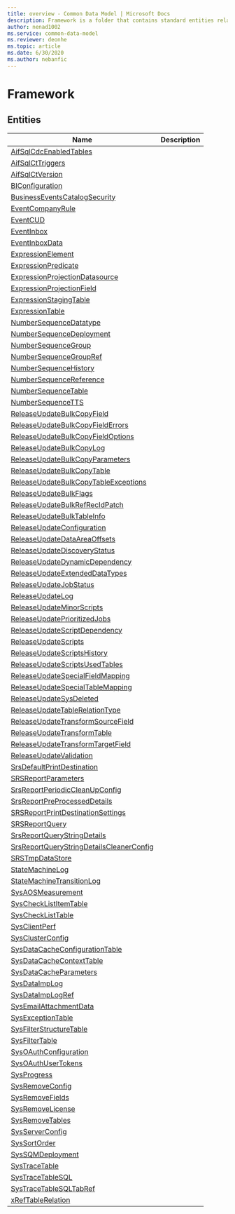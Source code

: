 ```yaml
---
title: overview - Common Data Model | Microsoft Docs
description: Framework is a folder that contains standard entities related to the Common Data Model.
author: nenad1002
ms.service: common-data-model
ms.reviewer: deonhe
ms.topic: article
ms.date: 6/30/2020
ms.author: nebanfic
---
```


# Framework


## Entities

|Name|Description|
|---|---|
|[AifSqlCdcEnabledTables](AifSqlCdcEnabledTables.md)||
|[AifSqlCtTriggers](AifSqlCtTriggers.md)||
|[AifSqlCtVersion](AifSqlCtVersion.md)||
|[BIConfiguration](BIConfiguration.md)||
|[BusinessEventsCatalogSecurity](BusinessEventsCatalogSecurity.md)||
|[EventCompanyRule](EventCompanyRule.md)||
|[EventCUD](EventCUD.md)||
|[EventInbox](EventInbox.md)||
|[EventInboxData](EventInboxData.md)||
|[ExpressionElement](ExpressionElement.md)||
|[ExpressionPredicate](ExpressionPredicate.md)||
|[ExpressionProjectionDatasource](ExpressionProjectionDatasource.md)||
|[ExpressionProjectionField](ExpressionProjectionField.md)||
|[ExpressionStagingTable](ExpressionStagingTable.md)||
|[ExpressionTable](ExpressionTable.md)||
|[NumberSequenceDatatype](NumberSequenceDatatype.md)||
|[NumberSequenceDeployment](NumberSequenceDeployment.md)||
|[NumberSequenceGroup](NumberSequenceGroup.md)||
|[NumberSequenceGroupRef](NumberSequenceGroupRef.md)||
|[NumberSequenceHistory](NumberSequenceHistory.md)||
|[NumberSequenceReference](NumberSequenceReference.md)||
|[NumberSequenceTable](NumberSequenceTable.md)||
|[NumberSequenceTTS](NumberSequenceTTS.md)||
|[ReleaseUpdateBulkCopyField](ReleaseUpdateBulkCopyField.md)||
|[ReleaseUpdateBulkCopyFieldErrors](ReleaseUpdateBulkCopyFieldErrors.md)||
|[ReleaseUpdateBulkCopyFieldOptions](ReleaseUpdateBulkCopyFieldOptions.md)||
|[ReleaseUpdateBulkCopyLog](ReleaseUpdateBulkCopyLog.md)||
|[ReleaseUpdateBulkCopyParameters](ReleaseUpdateBulkCopyParameters.md)||
|[ReleaseUpdateBulkCopyTable](ReleaseUpdateBulkCopyTable.md)||
|[ReleaseUpdateBulkCopyTableExceptions](ReleaseUpdateBulkCopyTableExceptions.md)||
|[ReleaseUpdateBulkFlags](ReleaseUpdateBulkFlags.md)||
|[ReleaseUpdateBulkRefRecIdPatch](ReleaseUpdateBulkRefRecIdPatch.md)||
|[ReleaseUpdateBulkTableInfo](ReleaseUpdateBulkTableInfo.md)||
|[ReleaseUpdateConfiguration](ReleaseUpdateConfiguration.md)||
|[ReleaseUpdateDataAreaOffsets](ReleaseUpdateDataAreaOffsets.md)||
|[ReleaseUpdateDiscoveryStatus](ReleaseUpdateDiscoveryStatus.md)||
|[ReleaseUpdateDynamicDependency](ReleaseUpdateDynamicDependency.md)||
|[ReleaseUpdateExtendedDataTypes](ReleaseUpdateExtendedDataTypes.md)||
|[ReleaseUpdateJobStatus](ReleaseUpdateJobStatus.md)||
|[ReleaseUpdateLog](ReleaseUpdateLog.md)||
|[ReleaseUpdateMinorScripts](ReleaseUpdateMinorScripts.md)||
|[ReleaseUpdatePrioritizedJobs](ReleaseUpdatePrioritizedJobs.md)||
|[ReleaseUpdateScriptDependency](ReleaseUpdateScriptDependency.md)||
|[ReleaseUpdateScripts](ReleaseUpdateScripts.md)||
|[ReleaseUpdateScriptsHistory](ReleaseUpdateScriptsHistory.md)||
|[ReleaseUpdateScriptsUsedTables](ReleaseUpdateScriptsUsedTables.md)||
|[ReleaseUpdateSpecialFieldMapping](ReleaseUpdateSpecialFieldMapping.md)||
|[ReleaseUpdateSpecialTableMapping](ReleaseUpdateSpecialTableMapping.md)||
|[ReleaseUpdateSysDeleted](ReleaseUpdateSysDeleted.md)||
|[ReleaseUpdateTableRelationType](ReleaseUpdateTableRelationType.md)||
|[ReleaseUpdateTransformSourceField](ReleaseUpdateTransformSourceField.md)||
|[ReleaseUpdateTransformTable](ReleaseUpdateTransformTable.md)||
|[ReleaseUpdateTransformTargetField](ReleaseUpdateTransformTargetField.md)||
|[ReleaseUpdateValidation](ReleaseUpdateValidation.md)||
|[SrsDefaultPrintDestination](SrsDefaultPrintDestination.md)||
|[SRSReportParameters](SRSReportParameters.md)||
|[SrsReportPeriodicCleanUpConfig](SrsReportPeriodicCleanUpConfig.md)||
|[SrsReportPreProcessedDetails](SrsReportPreProcessedDetails.md)||
|[SRSReportPrintDestinationSettings](SRSReportPrintDestinationSettings.md)||
|[SRSReportQuery](SRSReportQuery.md)||
|[SrsReportQueryStringDetails](SrsReportQueryStringDetails.md)||
|[SrsReportQueryStringDetailsCleanerConfig](SrsReportQueryStringDetailsCleanerConfig.md)||
|[SRSTmpDataStore](SRSTmpDataStore.md)||
|[StateMachineLog](StateMachineLog.md)||
|[StateMachineTransitionLog](StateMachineTransitionLog.md)||
|[SysAOSMeasurement](SysAOSMeasurement.md)||
|[SysCheckListItemTable](SysCheckListItemTable.md)||
|[SysCheckListTable](SysCheckListTable.md)||
|[SysClientPerf](SysClientPerf.md)||
|[SysClusterConfig](SysClusterConfig.md)||
|[SysDataCacheConfigurationTable](SysDataCacheConfigurationTable.md)||
|[SysDataCacheContextTable](SysDataCacheContextTable.md)||
|[SysDataCacheParameters](SysDataCacheParameters.md)||
|[SysDataImpLog](SysDataImpLog.md)||
|[SysDataImpLogRef](SysDataImpLogRef.md)||
|[SysEmailAttachmentData](SysEmailAttachmentData.md)||
|[SysExceptionTable](SysExceptionTable.md)||
|[SysFilterStructureTable](SysFilterStructureTable.md)||
|[SysFilterTable](SysFilterTable.md)||
|[SysOAuthConfiguration](SysOAuthConfiguration.md)||
|[SysOAuthUserTokens](SysOAuthUserTokens.md)||
|[SysProgress](SysProgress.md)||
|[SysRemoveConfig](SysRemoveConfig.md)||
|[SysRemoveFields](SysRemoveFields.md)||
|[SysRemoveLicense](SysRemoveLicense.md)||
|[SysRemoveTables](SysRemoveTables.md)||
|[SysServerConfig](SysServerConfig.md)||
|[SysSortOrder](SysSortOrder.md)||
|[SysSQMDeployment](SysSQMDeployment.md)||
|[SysTraceTable](SysTraceTable.md)||
|[SysTraceTableSQL](SysTraceTableSQL.md)||
|[SysTraceTableSQLTabRef](SysTraceTableSQLTabRef.md)||
|[xRefTableRelation](xRefTableRelation.md)||
